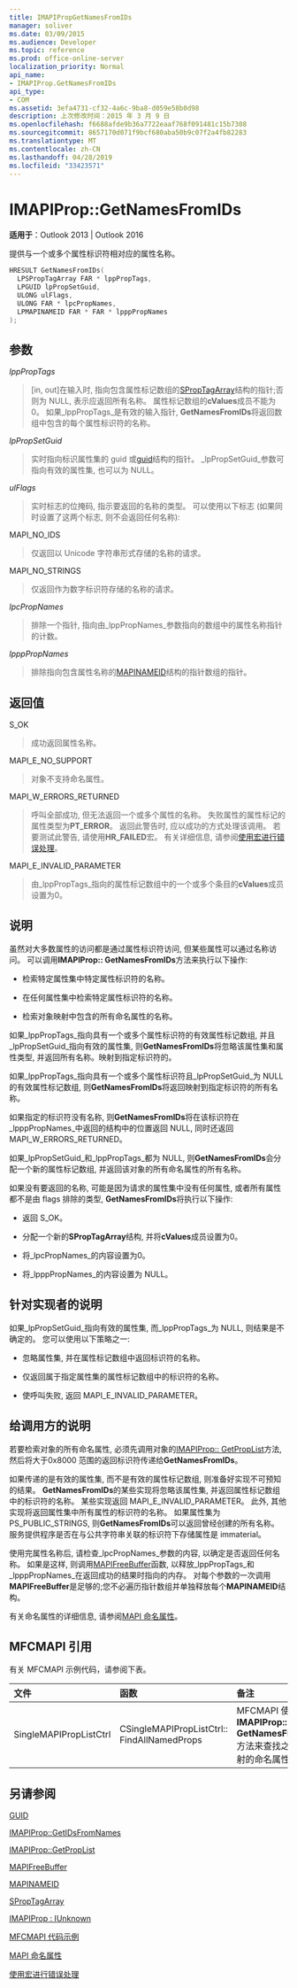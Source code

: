 ```yaml
---
title: IMAPIPropGetNamesFromIDs
manager: soliver
ms.date: 03/09/2015
ms.audience: Developer
ms.topic: reference
ms.prod: office-online-server
localization_priority: Normal
api_name:
- IMAPIProp.GetNamesFromIDs
api_type:
- COM
ms.assetid: 3efa4731-cf32-4a6c-9ba8-d059e58b0d98
description: 上次修改时间：2015 年 3 月 9 日
ms.openlocfilehash: f6688afde9b36a7722eaaf768f091481c15b7308
ms.sourcegitcommit: 8657170d071f9bcf680aba50b9c07f2a4fb82283
ms.translationtype: MT
ms.contentlocale: zh-CN
ms.lasthandoff: 04/28/2019
ms.locfileid: "33423571"
---
```

# <a name="imapipropgetnamesfromids"></a>IMAPIProp::GetNamesFromIDs

  
  
**适用于**：Outlook 2013 | Outlook 2016 
  
提供与一个或多个属性标识符相对应的属性名称。
  
```cpp
HRESULT GetNamesFromIDs(
  LPSPropTagArray FAR * lppPropTags,
  LPGUID lpPropSetGuid,
  ULONG ulFlags,
  ULONG FAR * lpcPropNames,
  LPMAPINAMEID FAR * FAR * lpppPropNames
);
```

## <a name="parameters"></a>参数

 _lppPropTags_
  
> [in, out]在输入时, 指向包含属性标记数组的[SPropTagArray](sproptagarray.md)结构的指针;否则为 NULL, 表示应返回所有名称。 属性标记数组的**cValues**成员不能为0。 如果_lppPropTags_是有效的输入指针, **GetNamesFromIDs**将返回数组中包含的每个属性标识符的名称。 
    
 _lpPropSetGuid_
  
> 实时指向标识属性集的 guid 或[guid](guid.md)结构的指针。 _lpPropSetGuid_参数可指向有效的属性集, 也可以为 NULL。 
    
 _ulFlags_
  
> 实时标志的位掩码, 指示要返回的名称的类型。 可以使用以下标志 (如果同时设置了这两个标志, 则不会返回任何名称):
    
MAPI_NO_IDS 
  
> 仅返回以 Unicode 字符串形式存储的名称的请求。 
    
MAPI_NO_STRINGS 
  
> 仅返回作为数字标识符存储的名称的请求。 
    
 _lpcPropNames_
  
> 排除一个指针, 指向由_lppPropNames_参数指向的数组中的属性名称指针的计数。 
    
 _lpppPropNames_
  
> 排除指向包含属性名称的[MAPINAMEID](mapinameid.md)结构的指针数组的指针。 
    
## <a name="return-value"></a>返回值

S_OK 
  
> 成功返回属性名称。 
    
MAPI_E_NO_SUPPORT 
  
> 对象不支持命名属性。 
    
MAPI_W_ERRORS_RETURNED 
  
> 呼叫全部成功, 但无法返回一个或多个属性的名称。 失败属性的属性标记的属性类型为**PT_ERROR**。 返回此警告时, 应以成功的方式处理该调用。 若要测试此警告, 请使用**HR_FAILED**宏。 有关详细信息, 请参阅[使用宏进行错误处理](using-macros-for-error-handling.md)。 
    
MAPI_E_INVALID_PARAMETER 
  
> 由_lppPropTags_指向的属性标记数组中的一个或多个条目的**cValues**成员设置为0。 
    
## <a name="remarks"></a>说明

虽然对大多数属性的访问都是通过属性标识符访问, 但某些属性可以通过名称访问。 可以调用**IMAPIProp:: GetNamesFromIDs**方法来执行以下操作: 
  
- 检索特定属性集中特定属性标识符的名称。
    
- 在任何属性集中检索特定属性标识符的名称。
    
- 检索对象映射中包含的所有命名属性的名称。
    
如果_lppPropTags_指向具有一个或多个属性标识符的有效属性标记数组, 并且_lpPropSetGuid_指向有效的属性集, 则**GetNamesFromIDs**将忽略该属性集和属性类型, 并返回所有名称。映射到指定标识符的。 
  
如果_lppPropTags_指向具有一个或多个属性标识符且_lpPropSetGuid_为 NULL 的有效属性标记数组, 则**GetNamesFromIDs**将返回映射到指定标识符的所有名称。 
  
如果指定的标识符没有名称, 则**GetNamesFromIDs**将在该标识符在_lpppPropNames_中返回的结构中的位置返回 NULL, 同时还返回 MAPI_W_ERRORS_RETURNED。 
  
如果_lpPropSetGuid_和_lppPropTags_都为 NULL, 则**GetNamesFromIDs**会分配一个新的属性标记数组, 并返回该对象的所有命名属性的所有名称。 
  
如果没有要返回的名称, 可能是因为请求的属性集中没有任何属性, 或者所有属性都不是由 flags 排除的类型, **GetNamesFromIDs**将执行以下操作: 
  
- 返回 S_OK。
    
- 分配一个新的**SPropTagArray**结构, 并将**cValues**成员设置为0。 
    
- 将_lpcPropNames_的内容设置为0。 
    
- 将_lpppPropNames_的内容设置为 NULL。 
    
## <a name="notes-to-implementers"></a>针对实现者的说明

如果_lpPropSetGuid_指向有效的属性集, 而_lppPropTags_为 NULL, 则结果是不确定的。 您可以使用以下策略之一: 
  
- 忽略属性集, 并在属性标记数组中返回标识符的名称。
    
- 仅返回属于指定属性集的属性标记数组中的标识符的名称。
    
- 使呼叫失败, 返回 MAPI_E_INVALID_PARAMETER。 
    
## <a name="notes-to-callers"></a>给调用方的说明

若要检索对象的所有命名属性, 必须先调用对象的[IMAPIProp:: GetPropList](imapiprop-getproplist.md)方法, 然后将大于0x8000 范围的返回标识符传递给**GetNamesFromIDs**。
  
如果传递的是有效的属性集, 而不是有效的属性标记数组, 则准备好实现不可预知的结果。 **GetNamesFromIDs**的某些实现将忽略该属性集, 并返回属性标记数组中的标识符的名称。 某些实现返回 MAPI_E_INVALID_PARAMETER。 此外, 其他实现将返回属性集中所有属性的标识符的名称。 如果属性集为 PS_PUBLIC_STRINGS, 则**GetNamesFromIDs**可以返回曾经创建的所有名称。 服务提供程序是否在与公共字符串关联的标识符下存储属性是 immaterial。 
  
使用完属性名称后, 请检查_lpcPropNames_参数的内容, 以确定是否返回任何名称。 如果是这样, 则调用[MAPIFreeBuffer](mapifreebuffer.md)函数, 以释放_lppPropTags_和_lpppPropNames_在返回成功的结果时指向的内存。 对每个参数的一次调用**MAPIFreeBuffer**是足够的;您不必遍历指针数组并单独释放每个**MAPINAMEID**结构。 
  
有关命名属性的详细信息, 请参阅[MAPI 命名属性](mapi-named-properties.md)。 
  
## <a name="mfcmapi-reference"></a>MFCMAPI 引用

有关 MFCMAPI 示例代码，请参阅下表。
  
|**文件**|**函数**|**备注**|
|:-----|:-----|:-----|
|SingleMAPIPropListCtrl  <br/> |CSingleMAPIPropListCtrl:: FindAllNamedProps  <br/> |MFCMAPI 使用**IMAPIProp:: GetNamesFromIDs**方法来查找之前已映射的命名属性。  <br/> |
   
## <a name="see-also"></a>另请参阅



[GUID](guid.md)
  
[IMAPIProp::GetIDsFromNames](imapiprop-getidsfromnames.md)
  
[IMAPIProp::GetPropList](imapiprop-getproplist.md)
  
[MAPIFreeBuffer](mapifreebuffer.md)
  
[MAPINAMEID](mapinameid.md)
  
[SPropTagArray](sproptagarray.md)
  
[IMAPIProp : IUnknown](imapipropiunknown.md)


[MFCMAPI 代码示例](mfcmapi-as-a-code-sample.md)
  
[MAPI 命名属性](mapi-named-properties.md)
  
[使用宏进行错误处理](using-macros-for-error-handling.md)

